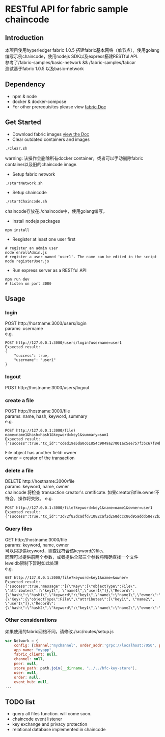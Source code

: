 # RESTful API for fabric sample chaincode
## Introduction
本项目使用hyperledger fabric 1.0.5
搭建fabric基本网络（单节点），使用golang编写示例chaincode，使用nodejs SDK以及express搭建RESTful API.  
参考了/fabric-samples/basic-network && /fabric-samples/fabcar   
测试基于fabric 1.0.5 以及basic-network
## Dependency
* npm & node
* docker & docker-compose
* For other prerequisites please view [fabric Doc](http://hyperledger-fabric-doc.readthedocs.io/en/latest/prereqs.html)
## Get Started
* Download fabric images
[view the Doc](http://hyperledger-fabric-doc.readthedocs.io/en/latest/samples.html#binaries)
* Clear outdated containers and images
```shell
./clear.sh
```
warning: 该操作会删除所有docker container。或者可以手动删除fabric container以及旧的chaincode image.
* Setup fabric network
```shell
./startNetwork.sh
```
* Setup chaincode
```shell
./startChaincode.sh
```
chaincode存放在./chaincode中，使用golang编写。
* Install nodejs packages
```shell
npm install
```
* Resgister at least one user first
```shell
# register an admin user
node enrollAdmin.js
# register a user named 'user1'. The name can be edited in the script
node registerUser.js
```
* Run express server as a RESTful API
```shell
npm run dev
# listen on port 3000
```
## Usage
### login
POST http://hostname:3000/users/login  
params: username  
e.g.
```
POST http://127.0.0.1:3000/users/login?username=user1
Expected result:
{
    "success": true,
    "username": "user1"
}
```
### logout
POST http://hostname:3000/users/logout
### create a file
POST http://hostname:3000/file  
params: name, hash, keyword, summary  
e.g.  
```
POST http://127.0.0.1:3000/file?name=name1&hash=hash1&keyword=key1&summary=sum1
Expected result:
{"success":true,"tx_id":"cded19e5da0c61854c9049a27001ac5ee757f3bc67f84b2e1fbd9e494884e66b"}
```
File object has another field: owner  
owner = creator of the transaction  
### delete a file
DELETE http://hostname:3000/file  
params: keyword, name, owner  
chaincode 将检查 transaction creator's cretificate. 如果creator和file.owner不符合，操作将失败。
e.g.  
```
POST http://127.0.0.1:3000/file?keyword=key1&name=name1&owner=user1
Expexted result:
{"success":true,"tx_id":"3d72f82dcadfd71082caf2d268dccc80d95addd58e72b342ae71dd359d179468"}
```
### Query files
GET http://hostname:3000/file  
params: keyword, name, owner  
可以只提供keyword，则查找符合该keyword的file。  
同理可以提供前两个参数，或者提供全部三个参数将精确查找一个文件  
leveldb限制下暂时如此处理  
e.g.  
```
GET http://127.0.0.1:3000/file?keyword=key1&name=&owner=
Expected result:
{"success":true,"message":"[{\"Key\":{\"objectType\":File\", \"attributes\":[\"key1\", \"name1\",\"user1\"]},\"Record\":{\"hash\":\"hash1\",\"keyword\":\"key1\",\"name\":\"name1\",\"owner\":\"user1\",\"summary\":\"sum1\"}},
{\"Key\":{\"objectType\":File\",\"attributes\":[\"key1\", \"name2\", \"user1\"]},\"Record\":{\"hash\":\"hash2\",\"keyword\":\"key1\",\"name\":\"name2\",\"owner\":\"user1\",\"summary\":\"sum2\"}}]"}
```
### Other considerations
如果使用的fabric网络不同，请修改./src/routes/setup.js
```js
var Network = {
    config: {channel:"mychannel", order_addr:'grpc://localhost:7050', peer_addr:'grpc://localhost:7051', event_addr:'grpc://localhost:7053'},
    app_name: "myapp",
    fabric_client: null,
    channel: null,
    peer: null,
    store_path: path.join(__dirname, "../../hfc-key-store"),
    user: null,
    order: null,
    event_hub: null,
...
```
## TODO list
* query all files function. will come soon.
* chaincode event listener
* key exchange and privacy protection
* relational database implemented in chaincode
